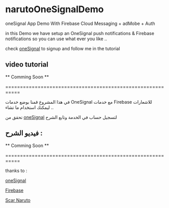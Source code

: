 # narutoOneSignalDemo
oneSignal App Demo With Firebase Cloud Messaging + adMobe + Auth 

in this Demo we have setup an OneSignal push notifications & Firebase notifications 
so you can use what ever you like ..

check [oneSignal](https://onesignal.com) to signup and follow me in the tutorial 



## video tutorial 

** Comming Soon **




===========================================================



في هذا المشروع قمنا بوضع خدمات OneSignal مع خدمات Firebase للاشعارات 
ليمكنك استخدام ما تشاء ..



تحقق من [oneSignal](https://onesignal.com) لتسجيل حساب في الخدمة وتابع الشرح 

## فيديو الشرح :

** Comming Soon **









===========================================================

thanks to :

[oneSignal](https://onesignal.com)

[Firebase](https://firebase.google.com)

[Scar Naruto](https://twitter.com/Scar_Naruto)
